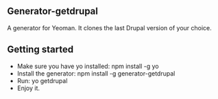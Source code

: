 Generator-getdrupal
--

A generator for Yeoman. It clones the last Drupal version of your choice.

Getting started
--

* Make sure you have yo installed: npm install -g yo
* Install the generator: npm install -g generator-getdrupal
* Run: yo getdrupal
* Enjoy it.

